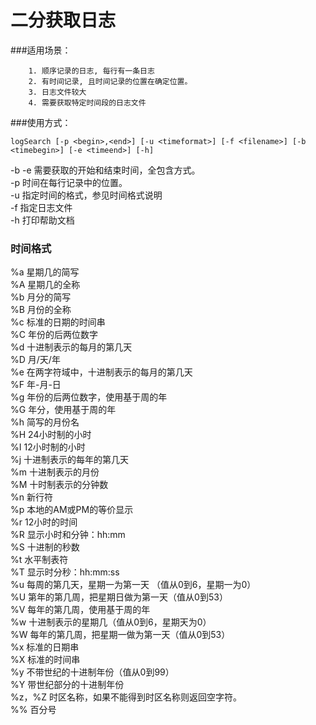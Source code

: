 # 二分获取日志

###适用场景：

        1. 顺序记录的日志, 每行有一条日志
        2. 有时间记录, 且时间记录的位置在确定位置。
        3. 日志文件较大
        4. 需要获取特定时间段的日志文件

###使用方式：

 `logSearch [-p <begin>,<end>] [-u <timeformat>] [-f <filename>] [-b <timebegin>] [-e <timeend>] [-h]`

 -b  -e 需要获取的开始和结束时间，全包含方式。  
 -p  时间在每行记录中的位置。  
 -u  指定时间的格式，参见时间格式说明  
 -f  指定日志文件  
 -h  打印帮助文档  

### 时间格式

  %a 星期几的简写  
  %A 星期几的全称  
  %b 月分的简写  
  %B 月份的全称  
  %c 标准的日期的时间串  
  %C 年份的后两位数字  
  %d 十进制表示的每月的第几天  
  %D 月/天/年  
  %e 在两字符域中，十进制表示的每月的第几天  
  %F 年-月-日  
  %g 年份的后两位数字，使用基于周的年  
  %G 年分，使用基于周的年  
  %h 简写的月份名  
  %H 24小时制的小时  
  %I 12小时制的小时  
  %j 十进制表示的每年的第几天  
  %m 十进制表示的月份  
  %M 十时制表示的分钟数  
  %n 新行符  
  %p 本地的AM或PM的等价显示  
  %r 12小时的时间  
  %R 显示小时和分钟：hh:mm  
  %S 十进制的秒数  
  %t 水平制表符  
  %T 显示时分秒：hh:mm:ss  
  %u 每周的第几天，星期一为第一天 （值从0到6，星期一为0）  
  %U 第年的第几周，把星期日做为第一天（值从0到53）  
  %V 每年的第几周，使用基于周的年  
  %w 十进制表示的星期几（值从0到6，星期天为0）  
  %W 每年的第几周，把星期一做为第一天（值从0到53）  
  %x 标准的日期串  
  %X 标准的时间串  
  %y 不带世纪的十进制年份（值从0到99）  
  %Y 带世纪部分的十进制年份  
  %z，%Z 时区名称，如果不能得到时区名称则返回空字符。  
  %% 百分号  

